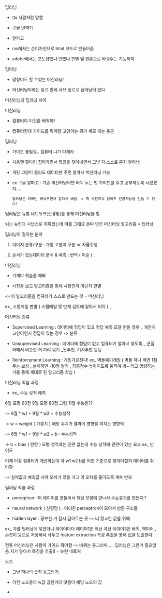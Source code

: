 딥러닝

- tts 사람처럼 말함

- 구글 번역기

- 알파고 

- ms에서는 손디자인으로 html 코드로 만들어줌 

- adobe에서는 포토샵했나 안했나 판별 및 원본으로 바꿔주는 기능까지 



딥러닝

- 멍청이도 할 수있는 머신러닝! 

- 머신러닝이라는 장르 안에 서브 장르로 딥러닝이 있다



머신러닝과 딥러닝 차이

머신러닝

- 컴퓨터야 이것좀 배워봐! 

- 컴퓨터한테 가이드를 줘야함 고양이는 귀가 세모 개는 둥근



딥러닝

- 가이드 불필요.. 컴퓨터 니가 다해라

- 처음엔 헛다리 집어가면서 특징을 찾아내면서 그냥 지 스스로 혼자 알아냄 

- 개랑 고양이 몰라도 데이터만 주면 알아서 머신러닝 가능 



- ex 구글 알파고 : 기존 머신러닝이면 바둑 두는 법 가이드를 주고 공부하도록 시켰겠지.... 

      딥러닝은 여러번 바둑두면서 알아서 배움 -> 즉 사전지식 없어도 인공지능을 만들 수 있다! 



딥러닝은 뉴럴 네트워크(신경망)를 통해 머신러닝을 함

뇌는 뉴런과 시냅스로 이뤄졌는데 이를 그대로 본따 만든 머신러닝 알고리즘 = 딥러닝 



딥러닝이 잘하는 분야 

1) 이미지 분류/구분 : 개랑 고양이 구분 or 자율주행 

2) 순서가 있는데이터 분석 & 예측 : 번역 ( 어순 ) , 







머신러닝

- 기계야 학습좀 해봐 

- 사진을 보고 알고리즘을 통해 사람인지 아닌지 판별 



-> 이 알고리즘을 컴퓨터가 스스로 만드는 것 = 머신러닝 



ex_ 스팸메일 판별 ( 스팸메일 몇 만개 검토해 알아서 터득 ) , 



머신러닝 종류

- Supervised Learning : 데이터에 정답이 있고 정답 예측 모델 만들 경우 _ 개인지 고양이인지 정답이 있는 경우 -> 분류 

- Unsupervised Learning : 데이터에 정답이 없고 컴퓨터가 알아서 찾도록 _ 군집화해서 비슷한 거 끼리 묶기 _옷추천, 기사추천 등등 

- Reinforcement Learning : 게임가르친다! ex_ 벽돌깨기게임 ( 벽돌 하나 깨면 1점 주는 보상 , 실패하면 -10점 벌칙 , 최종점수 높아지도록 움직여 봐~ 라고 명령하는 거를 통해 제대로 된 알고리즘 학습 ) 



머신러닝 학습 과정

- ex_ 수능 성적 예측 

6월 모평 60점 9월 모평 80점 그럼 11월 수능은??

-> 6월 * w1 + 9월 * w2 = 수능성적 

-> w = weight ( 가중치 ) 해당 수치가 결과에 영향을 미치는 영향력 



-> 6월 * w1 + 9월 * w2 + b= 수능성적 

-> b = bias ( 편향 ) 모평 성적과는 관련 없는데 수능 성적에 관련이 있는 요소 ex_ 난이도 



이제 이걸 컴퓨터가 계산하는데 이 w1 w2 b를 어떤 기준으로 찾아야할지 데이터를 줘야함 

-> 실제값과 예측값 사이 오차가 있을 거고 이 오차를 줄이도록 계속 반복 



딥러닝 학습 과정 

- perceptron : 머 레이어를 만들어서 해당 모평에 만나서 수능결과를 만든다.? ﻿

- neural network ( 신경망 ) : 이러한 perceptron이 모여서 만든 구조들 

- hidden layer : 공부한 거 잠시 담아두는 곳 -> 더 정교한 값을 위해 

 ex_ 차를 딥러닝에 넣었더니 레이어마다 레이어1은 직선 곡선 레이어3은 바퀴, 백미러 , 손잡이 등으로 저장해서 놔두고 feature extraction 특성 추출을 통해 값을 도출한다 . 



전통 머신러닝은 사람이 가이드 줘야함 -> 바퀴는 동그라미 .... 딥러닝은 그런거 필요없음 지가 알아서 특징을 추출!! = 뉴런 네트웤





노드

- 그냥 하나의 숫자 동그란거

- 이전 노드들의 w값 곱한거의 덧셈이 해당 노드의 값 

-

